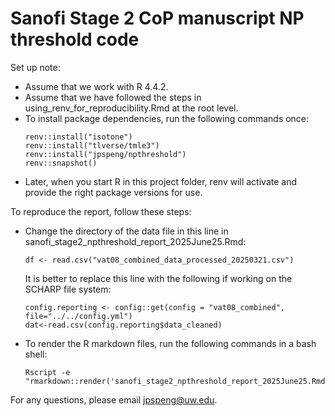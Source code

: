 # Sanofi Stage 2 CoP manuscript NP threshold code 

Set up note: 

- Assume that we work with R 4.4.2.
- Assume that we have followed the steps in using_renv_for_reproducibility.Rmd at the root level. 
- To install package dependencies, run the following commands once:
  ```{r}
  renv::install("isotone")
  renv::install("tlverse/tmle3")
  renv::install("jpspeng/npthreshold")
  renv::snapshot()
  ```
- Later, when you start R in this project folder, renv will activate and provide the right package versions for use.



To reproduce the report, follow these steps:

- Change the directory of the data file in this line in sanofi_stage2_npthreshold_report_2025June25.Rmd: 
  ```{r}
  df <- read.csv("vat08_combined_data_processed_20250321.csv")
  ```
  It is better to replace this line with the following if working on the SCHARP file system:
  ```{r}
  config.reporting <- config::get(config = "vat08_combined", file="../../config.yml") 
  dat<-read.csv(config.reporting$data_cleaned)
  ```
- To render the R markdown files, run the following commands in a bash shell:
  ```{bash}
  Rscript -e "rmarkdown::render('sanofi_stage2_npthreshold_report_2025June25.Rmd')"
  ```


For any questions, please email jpspeng@uw.edu. 